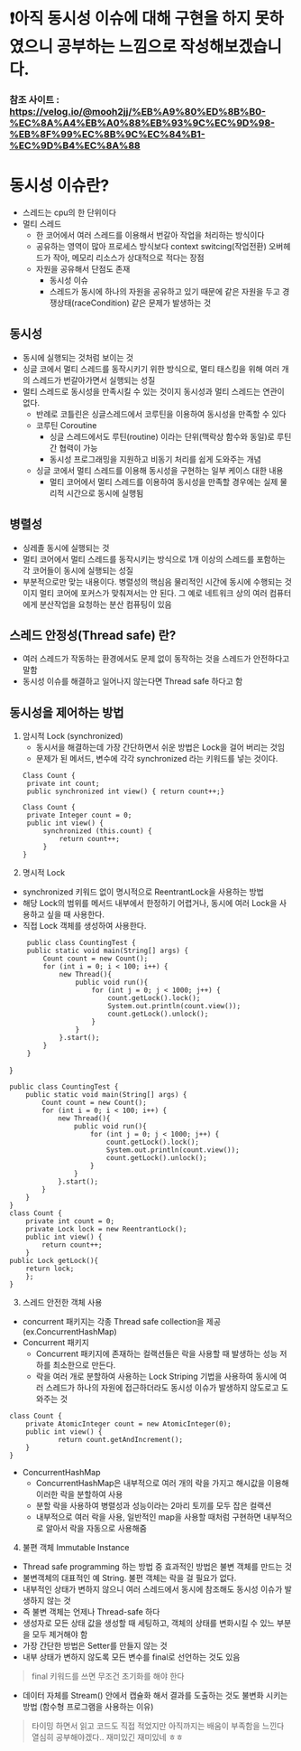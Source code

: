 # ❗아직 동시성 이슈에 대해 구현을 하지 못하였으니 공부하는 느낌으로 작성해보겠습니다.

### 참조 사이트 : https://velog.io/@mooh2jj/%EB%A9%80%ED%8B%B0-%EC%8A%A4%EB%A0%88%EB%93%9C%EC%9D%98-%EB%8F%99%EC%8B%9C%EC%84%B1-%EC%9D%B4%EC%8A%88

# 동시성 이슈란?
* 스레드는 cpu의 한 단위이다
* 멀티 스레드 
  * 한 코어에서 여러 스레드를 이용해서 번갈아 작업을 처리하는 방식이다
  * 공유하는 영역이 많아 프로세스 방식보다 context switcing(작업전환) 오버헤드가 작아, 메모리 리소스가 상대적으로 적다는 장점
  * 자원을 공유해서 단점도 존재
    * 동시성 이슈
    * 스레드가 동시에 하나의 자원을 공유하고 있기 때문에 같은 자원을 두고 경쟁상태(raceCondition) 같은 문제가 발생하는 것


## 동시성
* 동시에 실행되는 것처럼 보이는 것
* 싱글 코에서 멀티 스레드를 동작시키기 위한 방식으로, 멀티 태스킹을 위해 여러 개의 스레드가 번갈아가면서 실행되는 성질
* 멀티 스레드로 동시성을 만족시킬 수 있는 것이지 동시성과 멀티 스레드는 연관이 없다.
  * 반례로 코틀린은 싱글스레드에서 코루틴을 이용하여 동시성을 만족할 수 있다
  * 코루틴 Coroutine
    * 싱글 스레드에서도 루틴(routine) 이라는 단위(맥락상 함수와 동일)로 루틴간 협력이 가능
    * 동시성 프로그래밍을 지원하고 비동기 처리를 쉽게 도와주는 개념
  * 싱글 코에서 멀티 스레드를 이용해 동시성을 구현하는 일부 케이스 대한 내용
    * 멀티 코어에서 멀티 스레드를 이용하여 동시성을 만족할 경우에는 실제 물리적 시간으로 동시에 실행됨

## 병렬성
* 싱레졸 동시에 실행되는 것
* 멀티 코어에서 멀티 스레드를 동작시키는 방식으로 1개 이상의 스레드를 포함하는 각 코어들이 동시에 실행되는 성질
* 부분적으로만 맞는 내용이다. 병렬성의 핵심음 물리적인 시간에 동시에 수행되는 것이지 멀티 코어에 포커스가 맞춰져서는 안 된다. 그 예로 네트워크 상의 여러 컴퓨터에게 분산작업을 요청하는 분산 컴퓨팅이 있음


## 스레드 안정성(Thread safe) 란?
* 여러 스레드가 작동하는 환경에서도 문제 없이 동작하는 것을 스레드가 안전하다고 말함
* 동시성 이슈를 해결하고 일어나지 않는다면 Thread safe 하다고 함


## 동시성을 제어하는 방법

1) 암시적 Lock (synchronized)
   * 동시서을 해결하는데 가장 간단하면서 쉬운 방법은 Lock을 걸어 버리는 것임
   * 문제가 된 메서드, 변수에 각각 synchronized 라는 키워드를 넣는 것이다.
   ``` 
   Class Count {
    private int count;
    public synchronized int view() { return count++;}
   
   Class Count {
    private Integer count = 0;
    public int view() {
        synchronized (this.count) {
            return count++;
        }
   }
   ```
2) 명시적 Lock
* synchronized 키워드 없이 명시적으로 ReentrantLock을 사용하는 방법
* 해당 Lock의 범위를 메서드 내부에서 한정하기 어렵거나, 동시에 여러 Lock을 사용하고 싶을 때 사용한다.
* 직접 Lock 객체를 생성하여 사용한다.
   ```
    public class CountingTest {
    public static void main(String[] args) {
        Count count = new Count();
        for (int i = 0; i < 100; i++) {
            new Thread(){
                public void run(){
                    for (int j = 0; j < 1000; j++) {
                        count.getLock().lock();
                        System.out.println(count.view());
                        count.getLock().unlock();
                    }
                }
            }.start();
        }
    }
}
```
public class CountingTest {
    public static void main(String[] args) {
        Count count = new Count();
        for (int i = 0; i < 100; i++) {
            new Thread(){
                public void run(){
                    for (int j = 0; j < 1000; j++) {
                        count.getLock().lock();
                        System.out.println(count.view());
                        count.getLock().unlock();
                    }
                }
            }.start();
        }
    }
}
class Count {
    private int count = 0;
    private Lock lock = new ReentrantLock();
    public int view() {
        return count++;
    }
public Lock getLock(){
    return lock;
    };
}
```
  
3) 스레드 안전한 객체 사용
* concurrent 패키지는 각종 Thread safe collection을 제공 (ex.ConcurrentHashMap)
* Concurrent 패키지
  * Concurrent 패키지에 존재하는 컬랙션들은 락을 사용할 때 발생하는 성능 저하를 최소한으로 만든다.
  * 락을 여러 개로 분할하여 사용하는 Lock Striping 기법을 사용하여 동시에 여러 스레드가 하나의 자원에 접근하더라도 동시성 이슈가 발생하지 않도로고 도와주는 것
```
class Count {
    private AtomicInteger count = new AtomicInteger(0);
    public int view() {
            return count.getAndIncrement();
    }
}
```
* ConcurrentHashMap
  * ConcurrentHashMap은 내부적으로 여러 개의 락을 가지고 해시값을 이용해 이러한 락을 분할하여 사용
  * 분할 락을 사용하여 병렬성과 성능이라는 2마리 토끼를 모두 잡은 컬랙션
  * 내부적으로 여러 락을 사용, 일반적인 map을 사용할 때처럼 구현하면 내부적으로 알아서 락을 자동으로 사용해줌

4) 불편 객체 Immutable Instance
* Thread safe programming 하는 방법 중 효과적인 방법은 불변 객체를 만드는 것
* 불변객체의 대표적인 예 String. 불편 객체는 락을 걸 필요가 없다.
* 내부적인 상태가 변하지 않으니 여러 스레드에서 동시에 참조해도 동시성 이슈가 발생하지 않는 것
* 즉 불변 객체는 언제나 Thread-safe 하다
* 생성자로 모든 상태 값을 생성할 때 세팅하고, 객체의 상태를 변화시킬 수 있느 부분을 모두 제거해야 함
* 가장 간단한 방법은 Setter를 만들지 않는 것
* 내부 상태가 변하지 않도록 모든 변수를 final로 선언하는 것도 있음
> final 키워드를 쓰면 무조건 초기화를 해야 한다
* 데이터 자체를 Stream() 안에서 캡슐화 해서 결과를 도출하는 것도 불변화 시키는 방법 (함수형 프로그램을 사용하는 이유)



> 타이밍 하면서 읽고 코드도 직접 적었지만 아직까지는 배움이 부족함을 느낀다 열심히 공부해야겠다..
재미있긴 재미있네 ㅎㅎ